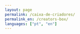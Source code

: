 ```yaml
---
layout: page
permalink: /caixa-de-criadores/
permalink_en: /creators-box/
languages: ["pt", "en"]
---
```

